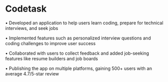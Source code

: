 # Codetask
 • Developed an application to help users learn coding, prepare for technical interviews, and seek jobs
 
 • Implemented features such as personalized interview questions and coding challenges to improve user success
 
 • Collaborated with users to collect feedback and added job-seeking features like resume builders and job boards
 
 • Publishing the app on multiple platforms, gaining 500+ users with an average 4.7/5-star review


